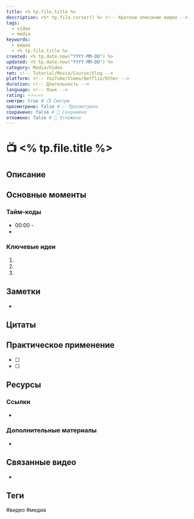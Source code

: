 ```yaml
---
title: <% tp.file.title %>
description: <%* tp.file.cursor() %> <!-- Краткое описание видео -->
tags:
  - video
  - media
keywords:
  - видео
  - <% tp.file.title %>
created: <% tp.date.now("YYYY-MM-DD") %>
updated: <% tp.date.now("YYYY-MM-DD") %>
category: Media/Video
тип: <!-- Tutorial/Movie/Course/Vlog -->
platform: <!-- YouTube/Vimeo/Netflix/Other -->
duration: <!-- Длительность -->
language: <!-- Язык -->
rating: ⭐⭐⭐⭐⭐
смотрю: true # 📺 Смотрю
просмотрено: false # ✅ Просмотрено
сохранено: false # 📌 Сохранено
отложено: false # 📅 Отложено
---
```


# 📺 <% tp.file.title %>

## Описание
<!-- Подробное описание видео -->


## Основные моменты
### Тайм-коды
- 00:00 - 
- 

### Ключевые идеи
1. 
2. 
3. 

## Заметки
<!-- Важные моменты, мысли -->
- 

## Цитаты
> 

## Практическое применение
- [ ] 
- [ ] 

## Ресурсы
### Ссылки
- 

### Дополнительные материалы
- 

## Связанные видео
- 

## Теги
#видео #медиа
